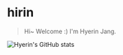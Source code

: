 # hirin

> Hi~ Welcome :) 
> I'm Hyerin Jang.

![Hyerin's GitHub stats](https://github-readme-stats.vercel.app/api?username=hirin)
